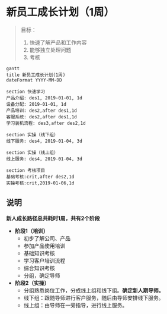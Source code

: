 # 新员工成长计划（1周）

> 目标：
>
> 1. 快速了解产品和工作内容
> 2. 能够独立处理问题
> 3. 考核

``` mermaid
gantt
title 新员工成长计划(1周)
dateFormat YYYY-MM-DD

section 快速学习
产品介绍: des1, 2019-01-01, 1d
设备分配: 2019-01-01, 1d
产品培训: des2,after des1,1d
客服系统: des2,after des1,1d
学习装机流程: des3,after des2,1d

section 实操（线下组）
线下服务: des4, 2019-01-04, 3d

section 实操（线上组）
线上服务: des4, 2019-01-04, 3d

section 考核项目
基础考核:crit,after des2,1d
实操考核:crit,2019-01-06,1d

```

## 说明

**新人成长路径总共耗时1周，共有2个阶段**

- **阶段1（培训）**
  - 初步了解公司、产品
  - 参加产品使用培训
  - 基础知识考核
  - 学习客户培训流程
  - 综合知识考核
  - 分组，确定导师
- **阶段2（实操）**
  - 分组熟悉岗位工作，分成线上组和线下组。**确定新人期导师。**
  - 线下组：跟随导师进行客户服务，随后由导师安排线下服务。
  - 线上组：由导师在一旁指导，进行线上服务。